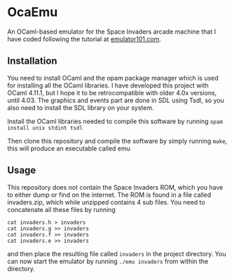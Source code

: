 # OcaEmu
An OCaml-based emulator for the Space Invaders arcade machine that I have coded following the tutorial at [emulator101.com](www.emulator101.com).

## Installation
You need to install OCaml and the opam package manager which is used for installing all the OCaml libraries. I have developed this project with OCaml 4.11.1, but I hope it to be retrocompatible with older 4.0x versions, until 4.03. The graphics and events part are done in SDL using Tsdl, so you also need to install the SDL library on your system. 

Install the OCaml libraries needed to compile this software by running
`opam install unix stdint tsdl`

Then clone this repository and compile the software by simply running `make`, this will produce an executable called emu

## Usage
This repository does not contain the Space Invaders ROM, which you have to either dump or find on the internet. The ROM is found in a file called invaders.zip, which while unzipped contains 4 sub files. You need to concatenate all these files by running

    cat invaders.h > invaders
    cat invaders.g >> invaders
    cat invaders.f >> invaders
    cat invaders.e >> invaders

and then place the resulting file called `invaders` in the project directory. You can now start the emulator by running `./emu invaders` from within the directory.
    
